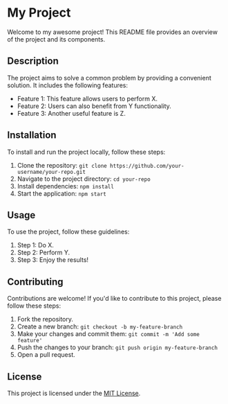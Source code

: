 # My Project

Welcome to my awesome project! This README file provides an overview of the project and its components.

## Description

The project aims to solve a common problem by providing a convenient solution. It includes the following features:

- Feature 1: This feature allows users to perform X.
- Feature 2: Users can also benefit from Y functionality.
- Feature 3: Another useful feature is Z.

## Installation

To install and run the project locally, follow these steps:

1. Clone the repository: `git clone https://github.com/your-username/your-repo.git`
2. Navigate to the project directory: `cd your-repo`
3. Install dependencies: `npm install`
4. Start the application: `npm start`

## Usage

To use the project, follow these guidelines:

1. Step 1: Do X.
2. Step 2: Perform Y.
3. Step 3: Enjoy the results!

## Contributing

Contributions are welcome! If you'd like to contribute to this project, please follow these steps:

1. Fork the repository.
2. Create a new branch: `git checkout -b my-feature-branch`
3. Make your changes and commit them: `git commit -m 'Add some feature'`
4. Push the changes to your branch: `git push origin my-feature-branch`
5. Open a pull request.

## License

This project is licensed under the [MIT License](LICENSE).


